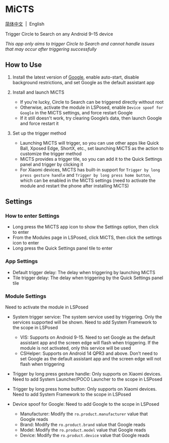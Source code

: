 # MiCTS

[简体中文](/README.md)&nbsp;&nbsp;|&nbsp;&nbsp;English

Trigger Circle to Search on any Android 9–15 device

*This app only aims to trigger Circle to Search and cannot handle issues that may occur after triggering successfully*

## How to Use

1. Install the latest version of [Google](https://play.google.com/store/apps/details?id=com.google.android.googlequicksearchbox), enable auto-start, disable background restrictions, and set Google as the default assistant app


2. Install and launch MiCTS
   - If you're lucky, Circle to Search can be triggered directly without root
   - Otherwise, activate the module in LSPosed, enable `Device spoof for Google` in the MiCTS settings, and force restart Google
   - If it still doesn't work, try clearing Google’s data, then launch Google and force restart it


3. Set up the trigger method
   - Launching MiCTS will trigger, so you can use other apps like Quick Ball, Xposed Edge, ShortX, etc., set launching MiCTS as the action to customize the trigger method
   - MiCTS provides a trigger tile, so you can add it to the Quick Settings panel and trigger by clicking it
   - For Xiaomi devices, MiCTS has built-in support for `Trigger by long press gesture handle` and `Trigger by long press home button`, which can be enabled in the MiCTS settings (need to activate the module and restart the phone after installing MiCTS)

## Settings

### How to enter Settings
- Long press the MiCTS app icon to show the Settings option, then click to enter
- From the Modules page in LSPosed, click MiCTS, then click the settings icon to enter
- Long press the Quick Settings panel tile to enter

### App Settings
- Default trigger delay: The delay when triggering by launching MiCTS
- Tile trigger delay: The delay when triggering by the Quick Settings panel tile

### Module Settings
Need to activate the module in LSPosed
- System trigger service: The system service used by triggering. Only the services supported will be shown. Need to add System Framework to the scope in LSPosed
   - VIS: Supports on Android 9-15. Need to set Google as the default assistant app and the screen edge will flash when triggering. If the module is not activated, only this service will be used
   - CSHelper: Supports on Android 14 QPR3 and above. Don’t need to set Google as the default assistant app and the screen edge will not flash when triggering


- Trigger by long press gesture handle: Only supports on Xiaomi devices. Need to add System Launcher/POCO Launcher to the scope in LSPosed


- Trigger by long press home button: Only supports on Xiaomi devices. Need to add System Framework to the scope in LSPosed


- Device spoof for Google: Need to add Google to the scope in LSPosed
   - Manufacturer: Modify the `ro.product.manufacturer` value that Google reads
   - Brand: Modify the `ro.product.brand` value that Google reads
   - Model: Modify the `ro.product.model` value that Google reads
   - Device: Modify the `ro.product.device` value that Google reads
